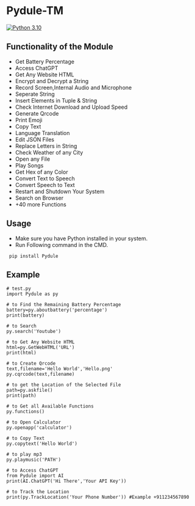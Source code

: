 # Pydule-TM                
[![Python 3.10](https://img.shields.io/badge/python-3.10.7-blue.svg)](https://www.python.org/downloads/release/python-360/)   

## Functionality of the Module

- Get Battery Percentage
- Access ChatGPT
- Get Any Website HTML
- Encrypt and Decrypt a String
- Record Screen,Internal Audio and Microphone
- Seperate String
- Insert Elements in Tuple & String
- Check Internet Download and Upload Speed
- Generate Qrcode
- Print Emoji
- Copy Text
- Language Translation
- Edit JSON Files
- Replace Letters in String
- Check Weather of any City
- Open any File
- Play Songs
- Get Hex of any Color
- Convert Text to Speech
- Convert Speech to Text
- Restart and Shutdown Your System
- Search on Browser
- +40 more Functions

## Usage

- Make sure you have Python installed in your system.
- Run Following command in the CMD.
 ```
  pip install Pydule
  ```
## Example

 ```
# test.py
import Pydule as py

# to Find the Remaining Battery Percentage
battery=py.aboutbattery('percentage')
print(battery)

# to Search 
py.search('Youtube')

# to Get Any Website HTML
html=py.GetWebHTML('URL')
print(html)

# to Create Qrcode
text,filename='Hello World','Hello.png'
py.cqrcode(text,filename)

# to get the Location of the Selected File
path=py.askfile()
print(path)

# to Get all Available Functions
py.functions() 

# to Open Calculator
py.openapp('calculator')

# to Copy Text
py.copytext('Hello World')

# to play mp3
py.playmusic('PATH')

# to Access ChatGPT
from Pydule import AI
print(AI.ChatGPT('Hi There','Your API Key'))

# to Track the Location
print(py.TrackLocation('Your Phone Number')) #Example +911234567890
  ```